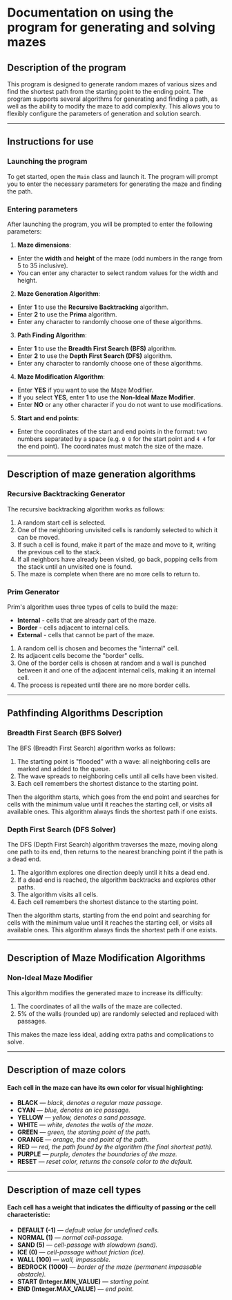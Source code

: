 # Documentation on using the program for generating and solving mazes

## Description of the program

This program is designed to generate random mazes of various sizes and find the shortest path from the starting point to the ending point. The program supports several algorithms for generating and finding a path, as well as the ability to modify the maze to add complexity. This allows you to flexibly configure the parameters of generation and solution search.

---

## Instructions for use

### Launching the program

To get started, open the `Main` class and launch it. The program will prompt you to enter the necessary parameters for generating the maze and finding the path.

### Entering parameters

After launching the program, you will be prompted to enter the following parameters:

1. **Maze dimensions**:
- Enter the **width** and **height** of the maze (odd numbers in the range from 5 to 35 inclusive).
- You can enter any character to select random values ​​for the width and height.

2. **Maze Generation Algorithm**:
- Enter **1** to use the **Recursive Backtracking** algorithm.
- Enter **2** to use the **Prima** algorithm.
- Enter any character to randomly choose one of these algorithms.

3. **Path Finding Algorithm**:
- Enter **1** to use the **Breadth First Search (BFS)** algorithm.
- Enter **2** to use the **Depth First Search (DFS)** algorithm.
- Enter any character to randomly choose one of these algorithms.

4. **Maze Modification Algorithm**:
- Enter **YES** if you want to use the Maze Modifier.
- If you select **YES**, enter **1** to use the **Non-Ideal Maze Modifier**.
- Enter **NO** or any other character if you do not want to use modifications.

5. **Start and end points**:
- Enter the coordinates of the start and end points in the format: two numbers separated by a space (e.g. `0 0` for the start point and `4 4` for the end point). The coordinates must match the size of the maze.

---

## Description of maze generation algorithms

### **Recursive Backtracking Generator**

The recursive backtracking algorithm works as follows:
1. A random start cell is selected.
2. One of the neighboring unvisited cells is randomly selected to which it can be moved.
3. If such a cell is found, make it part of the maze and move to it, writing the previous cell to the stack.
4. If all neighbors have already been visited, go back, popping cells from the stack until an unvisited one is found.
5. The maze is complete when there are no more cells to return to.

### **Prim Generator**

Prim's algorithm uses three types of cells to build the maze:
- **Internal** - cells that are already part of the maze.
- **Border** - cells adjacent to internal cells.
- **External** - cells that cannot be part of the maze.

1. A random cell is chosen and becomes the "internal" cell.
2. Its adjacent cells become the "border" cells.
3. One of the border cells is chosen at random and a wall is punched between it and one of the adjacent internal cells, making it an internal cell.
4. The process is repeated until there are no more border cells.

---

## Pathfinding Algorithms Description

### **Breadth First Search (BFS Solver)**

The BFS (Breadth First Search) algorithm works as follows:
1. The starting point is "flooded" with a wave: all neighboring cells are marked and added to the queue.
2. The wave spreads to neighboring cells until all cells have been visited.
3. Each cell remembers the shortest distance to the starting point.

Then the algorithm starts, which goes from the end point and searches for cells with the minimum value until it reaches the starting cell, or visits all available ones.
This algorithm always finds the shortest path if one exists.

### **Depth First Search (DFS Solver)**

The DFS (Depth First Search) algorithm traverses the maze, moving along one path to its end, then returns to the nearest branching point if the path is a dead end.
1. The algorithm explores one direction deeply until it hits a dead end.
2. If a dead end is reached, the algorithm backtracks and explores other paths.
3. The algorithm visits all cells.
4. Each cell remembers the shortest distance to the starting point.

Then the algorithm starts, starting from the end point and searching for cells with the minimum value until it reaches the starting cell, or visits all available ones.
This algorithm always finds the shortest path if one exists.

---

## Description of Maze Modification Algorithms

### **Non-Ideal Maze Modifier**

This algorithm modifies the generated maze to increase its difficulty:
1. The coordinates of all the walls of the maze are collected.
2. 5% of the walls (rounded up) are randomly selected and replaced with passages.

This makes the maze less ideal, adding extra paths and complications to solve.

---

## Description of maze colors

#### Each cell in the maze can have its own color for visual highlighting:

- **BLACK** — _black, denotes a regular maze passage._
- **CYAN** — _blue, denotes an ice passage._
- **YELLOW** — _yellow, denotes a sand passage._
- **WHITE** — _white, denotes the walls of the maze._
- **GREEN** — _green, the starting point of the path._
- **ORANGE** — _orange, the end point of the path._
- **RED** — _red, the path found by the algorithm (the final shortest path)._
- **PURPLE** — _purple, denotes the boundaries of the maze._
- **RESET** — _reset color, returns the console color to the default._

---

## Description of maze cell types

#### Each cell has a weight that indicates the difficulty of passing or the cell characteristic:

- **DEFAULT (-1)** — _default value for undefined cells._
- **NORMAL (1)** — _normal cell-passage._
- **SAND (5)** — _cell-passage with slowdown (sand)._
- **ICE (0)** — _cell-passage without friction (ice)._
- **WALL (100)** — _wall, impassable._
- **BEDROCK (1000)** — _border of the maze (permanent impassable obstacle)._
- **START (Integer.MIN_VALUE)** — _starting point._
- **END (Integer.MAX_VALUE)** — _end point._

